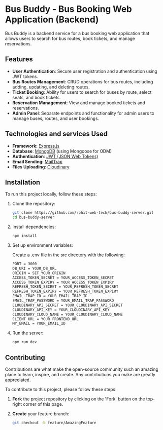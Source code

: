# Bus Buddy - Bus Booking Web Application (Backend)

Bus Buddy is a backend service for a bus booking web application that allows users to search for bus routes, book tickets, and manage reservations.

## Features

- **User Authentication**: Secure user registration and authentication using JWT tokens.
- **Bus Routes Management**: CRUD operations for bus routes, including adding, updating, and deleting routes.
- **Ticket Booking**: Ability for users to search for buses by route, select seats, and book tickets.
- **Reservation Management**: View and manage booked tickets and reservations.
- **Admin Panel**: Separate endpoints and functionality for admin users to manage buses, routes, and user bookings.

## Technologies and services Used

- **Framework**: [Express.js](https://expressjs.com/)
- **Database**: [MongoDB](https://www.mongodb.com/) (using Mongoose for ODM)
- **Authentication**: [JWT (JSON Web Tokens)](https://jwt.io/)
- **Email Sending**: [MailTrap](https://mailtrap.io/)
- **Files Uploading**: [Cloudinary](https://cloudinary.com/)

## Installation

To run this project locally, follow these steps:

1. Clone the repository:
   
   ```bash
   git clone https://github.com/rohit-web-tech/bus-buddy-server.git
   cd bus-buddy-server

2. Install dependencies:
   
   ```bash
   npm install

3. Set up environment variables:
   
   Create a .env file in the src directory with the following:
   ```bash
   PORT = 3000
   DB_URI = YOUR_DB_URL
   ORIGIN = SET_YOUR_ORIGIN
   ACCESS_TOKEN_SECRET = YOUR_ACCESS_TOKEN_SECRET
   ACCESS_TOKEN_EXPIRY = YOUR_ACCESS_TOKEN_EXPIRY 
   REFRESH_TOKEN_SECRET = YOUR_REFRESH_TOKEN_SECRET
   REFRESH_TOKEN_EXPIRY = YOUR_REFRESH_TOKEN_EXPIRY 
   EMAIL_TRAP_ID = YOUR_EMAIL_TRAP_ID
   EMAIL_TRAP_PASSWORD = YOUR_EMAIL_TRAP_PASSWORD
   CLOUDINARY_API_SECRET = YOUR_CLOUDINARY_API_SECRET
   CLOUDINARY_API_KEY = YOUR_CLOUDINARY_API_KEY
   CLOUDINARY_CLOUD_NAME = YOUR_CLOUDINARY_CLOUD_NAME
   CLIENT_URL = YOUR_FRONTEND_URL
   MY_EMAIL = YOUR_EMAIL_ID

4. Run the server:
   
   ```bash
   npm run dev

## Contributing

Contributions are what make the open-source community such an amazing place to learn, inspire, and create. Any contributions you make are greatly appreciated.

To contribute to this project, please follow these steps:

1. **Fork** the project repository by clicking on the 'Fork' button on the top-right corner of this page.
   
2. **Create** your feature branch:
   ```sh
   git checkout -b feature/AmazingFeature

